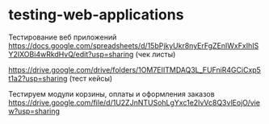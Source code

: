 # testing-web-applications
Тестирование веб приложений 
https://docs.google.com/spreadsheets/d/15bPjkyUkr8nyErFgZEnIWxFxIhISY2IXOBi4wRkdHvQ/edit?usp=sharing        (чек листы)

https://drive.google.com/drive/folders/1OM7EIITMDAQ3L_FUFniR4GCiCxp5t1a2?usp=sharing     (тест кейсы)



Тестируем модули корзины, оплаты и оформления заказов https://drive.google.com/file/d/1U2ZJnNTUSohLgYxc1e2IvVc8Q3vlEojO/view?usp=sharing
